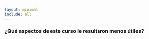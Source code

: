 ```yaml
---
layout: minimal
include: all
---
```


<!-- ### Which aspects of this course did you find least helpful? -->
### ¿Qué aspectos de este curso le resultaron menos útiles?